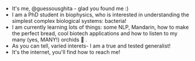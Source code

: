 - It's me, @guessousghita - glad you found me :)
- I am a PhD student in biophysics, who is interested in understanding the simplest complex biological systems: bacteria!
- I am currently learning lots of things: some NLP, Mandarin, how to make the perfect bread, cool biotech applications and how to listen to my many (yes, MANY!) orchids 🌱 .
- As you can tell, varied interets- I am a true and tested generalist!
- It's the internet, you'll find how to reach me!
